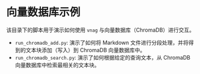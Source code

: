 # 向量数据库示例

该目录下的脚本用于演示如何使用 `vnag` 与向量数据库（ChromaDB）进行交互。

- `run_chromadb_add.py`: 演示了如何将 Markdown 文件进行分段处理，并将得到的文本块添加（写入）到 ChromaDB 向量数据库中。
- `run_chromadb_search.py`: 演示了如何根据给定的查询文本，从 ChromaDB 向量数据库中检索最相关的文本块。
